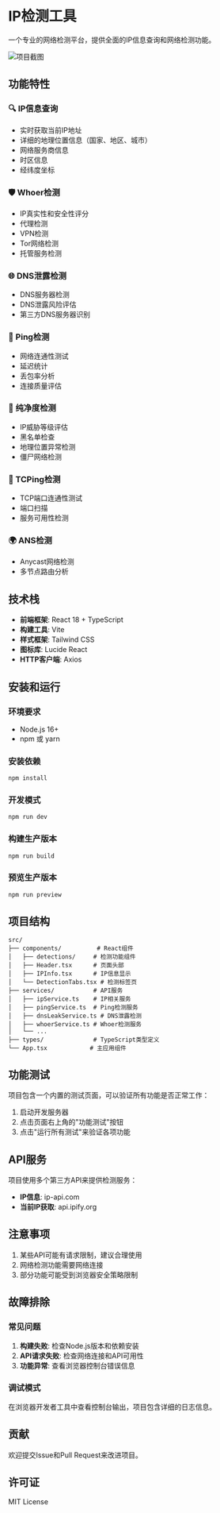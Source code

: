 # IP检测工具

一个专业的网络检测平台，提供全面的IP信息查询和网络检测功能。

![项目截图](public/asset/screenshot.png)

## 功能特性

### 🔍 IP信息查询
- 实时获取当前IP地址
- 详细的地理位置信息（国家、地区、城市）
- 网络服务商信息
- 时区信息
- 经纬度坐标

### 🛡️ Whoer检测
- IP真实性和安全性评分
- 代理检测
- VPN检测
- Tor网络检测
- 托管服务检测

### 🌐 DNS泄露检测
- DNS服务器检测
- DNS泄露风险评估
- 第三方DNS服务器识别

### 📡 Ping检测
- 网络连通性测试
- 延迟统计
- 丢包率分析
- 连接质量评估

### 🎯 纯净度检测
- IP威胁等级评估
- 黑名单检查
- 地理位置异常检测
- 僵尸网络检测

### 🔌 TCPing检测
- TCP端口连通性测试
- 端口扫描
- 服务可用性检测

### 🌍 ANS检测
- Anycast网络检测
- 多节点路由分析

## 技术栈

- **前端框架**: React 18 + TypeScript
- **构建工具**: Vite
- **样式框架**: Tailwind CSS
- **图标库**: Lucide React
- **HTTP客户端**: Axios

## 安装和运行

### 环境要求
- Node.js 16+
- npm 或 yarn

### 安装依赖
```bash
npm install
```

### 开发模式
```bash
npm run dev
```

### 构建生产版本
```bash
npm run build
```

### 预览生产版本
```bash
npm run preview
```

## 项目结构

```
src/
├── components/          # React组件
│   ├── detections/     # 检测功能组件
│   ├── Header.tsx      # 页面头部
│   ├── IPInfo.tsx      # IP信息显示
│   └── DetectionTabs.tsx # 检测标签页
├── services/           # API服务
│   ├── ipService.ts    # IP相关服务
│   ├── pingService.ts  # Ping检测服务
│   ├── dnsLeakService.ts # DNS泄露检测
│   ├── whoerService.ts # Whoer检测服务
│   └── ...
├── types/              # TypeScript类型定义
└── App.tsx            # 主应用组件
```

## 功能测试

项目包含一个内置的测试页面，可以验证所有功能是否正常工作：

1. 启动开发服务器
2. 点击页面右上角的"功能测试"按钮
3. 点击"运行所有测试"来验证各项功能

## API服务

项目使用多个第三方API来提供检测服务：

- **IP信息**: ip-api.com
- **当前IP获取**: api.ipify.org

## 注意事项

1. 某些API可能有请求限制，建议合理使用
2. 网络检测功能需要网络连接
3. 部分功能可能受到浏览器安全策略限制

## 故障排除

### 常见问题

1. **构建失败**: 检查Node.js版本和依赖安装
2. **API请求失败**: 检查网络连接和API可用性
3. **功能异常**: 查看浏览器控制台错误信息

### 调试模式

在浏览器开发者工具中查看控制台输出，项目包含详细的日志信息。

## 贡献

欢迎提交Issue和Pull Request来改进项目。

## 许可证

MIT License